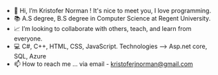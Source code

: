 - 👋 Hi, I’m Kristofer Norman ! It's nice to meet you, I love programming. 
- 📚 A.S degree, B.S degree in Computer Science at Regent University.
- 📈 I’m looking to collaborate with others, teach, and learn from everyone.
- 💻 C#, C++, HTML, CSS, JavaScript. Technologies --> Asp.net core, SQL, Azure
- 📫 How to reach me ... via email - kristoferjnorman@gmail.com
